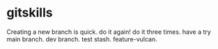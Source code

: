 # gitskills
Creating a new branch is quick.
do it again!
do it three times.
have a try main branch.
dev branch.
test stash.
feature-vulcan.
